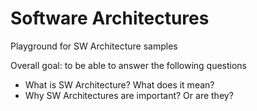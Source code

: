 # Software Architectures
Playground for SW Architecture samples

Overall goal: to be able to answer the following questions
- What is SW Architecture? What does it mean?
- Why SW Architectures are important? Or are they?
